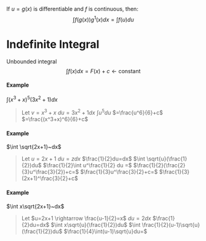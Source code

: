 If $u=g(x)$ is differentiable and $f$ is continuous, then:
$$\int f(g(x))g^1(x)dx=\int f(u)du$$
# Indefinite Integral
Unbounded integral
$$\int f(x)dx=F(x)+c \leftarrow\text{constant}$$
#### Example
$\int (x^3+x)^5(3x^2+1)dx$
> Let $v=x^3+x$
> $du=3x^2+1dx$
> $\int u^5du$
> $=\frac{u^6}{6}+c$
> $=\frac{(x^3+x)^6}{6}+c$
#### Example
$\int \sqrt{2x+1}~dx$
> Let $u=2x+1$
> $du=zdx$
> $\frac{1}{2}du=dx$
> $\int \sqrt{u}(\frac{1}{2})du$
> $\frac{1}{2}\int u^\frac{1}{2} du =$
> $\frac{1}{2}(\frac{2}{3}u^\frac{3}{2})+c=$
> $\frac{1}{3}u^\frac{3}{2}+c=$
> $\frac{1}{3}(2x+1)^\frac{3}{2}+c$
#### Example
$\int x\sqrt{2x+1}~dx$
> Let $u=2x+1 \rightarrow \frac{u-1}{2}=x$
> $du=2dx$
> $\frac{1}{2}du=dx$
> $\int x\sqrt{u}(\frac{1}{2})du$
> $\int \frac{1}{2}(u-1)\sqrt{u}(\frac{1}{2})du$
> $\frac{1}{4}\int(u-1)\sqrt{u}du=$